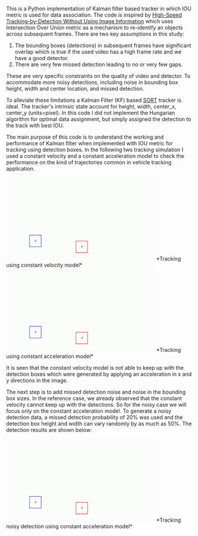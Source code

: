 This is a Python implementation of Kalman filter based tracker in which IOU metric is used for data association. The code is inspired by [High-Speed Tracking-by-Detection Without Using Image Information](http://elvera.nue.tu-berlin.de/files/1517Bochinski2017.pdf) which uses Intersection Over Union metric as a mechanism to re-identify an objects across subsequent frames. There are two key assumptions in this study:

1. The bounding boxes (detections) in subsequent frames have significant overlap which is true if the used video has a high frame rate and we have a good detector.
2. There are very few missed detection leading to no or very few gaps.

These are very specific constraints on the quality of video and detector. To accommodate more noisy detections, including noise in bounding box height, width and center location, and missed detection.

To alleviate these limitations a Kalman Filter (KF) based [SORT](https://arxiv.org/pdf/1602.00763.pdf) tracker is ideal. The tracker's intrinsic state account for height, width, center_x, center_y (units=pixel). In this code I did not implement the Hungarian algorithm for optimal data assignment, but simply assigned the detection to the track with best IOU.

The main purpose of this code is to understand the working and performance of Kalman filter when implemented with IOU metric for tracking using detection boxes. In the following two tracking simulation I used a constant velocity and a constant acceleration model to check the performance on the kind of trajectories common in vehicle tracking application.

<img src="images/constant_vel_allframes.gif" alt="Tracking using constant velocity model" width="400">
*Tracking using constant velocity model*

<img src="images/constant_acc_allframes.gif" alt="Tracking using constant acceleration model" width="400">
*Tracking using constant acceleration model*

It is seen that the constant velocity model is not able to keep up with the detection boxes which were generated by applying an acceleration in x and y directions in the image.

The next step is to add missed detection noise and noise in the bounding box sizes. In the reference case, we already observed that the constant velocity cannot keep up with the detections. So for the noisy case we will focus only on the constant acceleration model. To generate a noisy detection data, a missed detection probability of 20% was used and the detection box height and width can vary randomly by as much as 50%. The detection results are shown below:

<img src="images/constant_acc_allframes_noise.gif" alt="Tracking noisy detection using constant acceleration model" width="400">
*Tracking noisy detection using constant acceleration model*

